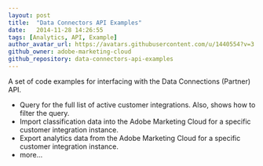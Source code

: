```yaml
---
layout: post
title:  "Data Connectors API Examples"
date:   2014-11-28 14:26:55
tags: [Analytics, API, Example]
author_avatar_url: https://avatars.githubusercontent.com/u/1440554?v=3
github_owner: adobe-marketing-cloud
github_repository: data-connectors-api-examples
---
```


A set of code examples for interfacing with the Data Connections (Partner) API.

* Query for the full list of active customer integrations. Also, shows how to filter the query.
* Import classification data into the Adobe Marketing Cloud for a specific customer integration instance.
* Export analytics data from the Adobe Marketing Cloud for a specific customer integration instance.
* more...